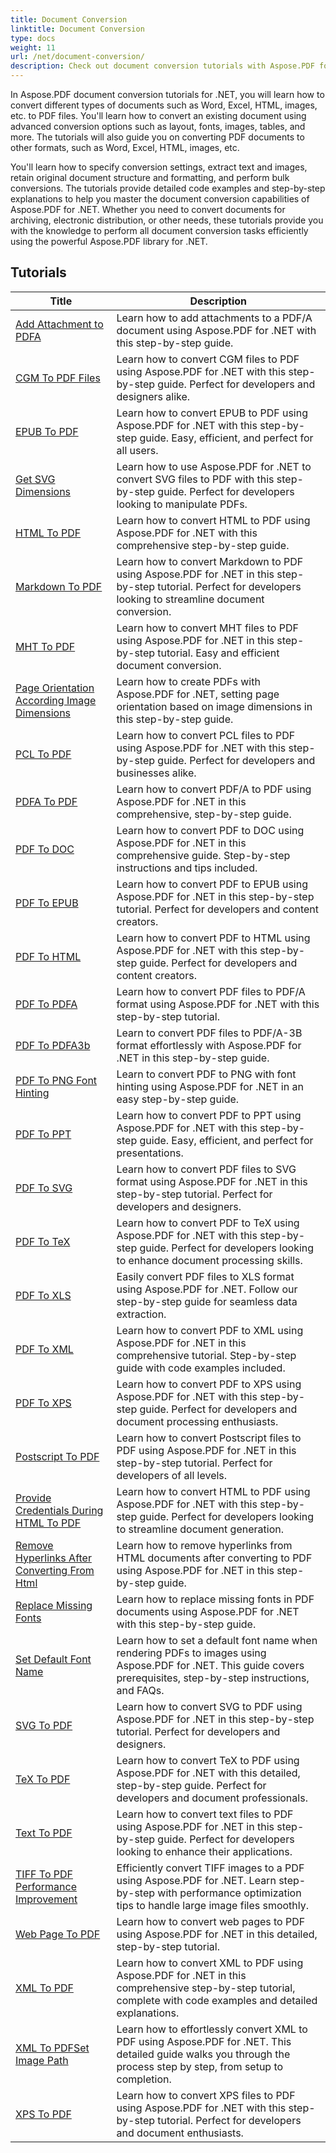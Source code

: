 ```yaml
---
title: Document Conversion
linktitle: Document Conversion
type: docs
weight: 11
url: /net/document-conversion/
description: Check out document conversion tutorials with Aspose.PDF for .NET. Easily convert files to different formats.
---
```

In Aspose.PDF document conversion tutorials for .NET, you will learn how to convert different types of documents such as Word, Excel, HTML, images, etc. to PDF files. You'll learn how to convert an existing document using advanced conversion options such as layout, fonts, images, tables, and more. The tutorials will also guide you on converting PDF documents to other formats, such as Word, Excel, HTML, images, etc. 

You'll learn how to specify conversion settings, extract text and images, retain original document structure and formatting, and perform bulk conversions. The tutorials provide detailed code examples and step-by-step explanations to help you master the document conversion capabilities of Aspose.PDF for .NET. Whether you need to convert documents for archiving, electronic distribution, or other needs, these tutorials provide you with the knowledge to perform all document conversion tasks efficiently using the powerful Aspose.PDF library for .NET.

## Tutorials
| Title | Description |
| --- | --- | 
| [Add Attachment to PDFA](./add-attachment-to-pdfa/) | Learn how to add attachments to a PDF/A document using Aspose.PDF for .NET with this step-by-step guide. |  
| [CGM To PDF Files](./cgm-to-pdf/) | Learn how to convert CGM files to PDF using Aspose.PDF for .NET with this step-by-step guide. Perfect for developers and designers alike. |  
| [EPUB To PDF](./epub-to-pdf/) | Learn how to convert EPUB to PDF using Aspose.PDF for .NET with this step-by-step guide. Easy, efficient, and perfect for all users. |  
| [Get SVG Dimensions](./get-svg-dimensions/) | Learn how to use Aspose.PDF for .NET to convert SVG files to PDF with this step-by-step guide. Perfect for developers looking to manipulate PDFs. |  
| [HTML To PDF](./html-to-pdf/) | Learn how to convert HTML to PDF using Aspose.PDF for .NET with this comprehensive step-by-step guide. |  
| [Markdown To PDF](./markdown-to-pdf/) | Learn how to convert Markdown to PDF using Aspose.PDF for .NET in this step-by-step tutorial. Perfect for developers looking to streamline document conversion. |  
| [MHT To PDF](./mht-to-pdf/) | Learn how to convert MHT files to PDF using Aspose.PDF for .NET in this step-by-step tutorial. Easy and efficient document conversion. |  
| [Page Orientation According Image Dimensions](./page-orientation-according-image-dimensions/) | Learn how to create PDFs with Aspose.PDF for .NET, setting page orientation based on image dimensions in this step-by-step guide. |  
| [PCL To PDF](./pcl-to-pdf/) | Learn how to convert PCL files to PDF using Aspose.PDF for .NET with this step-by-step guide. Perfect for developers and businesses alike. |  
| [PDFA To PDF](./pdfa-to-pdf/) | Learn how to convert PDF/A to PDF using Aspose.PDF for .NET in this comprehensive, step-by-step guide. |  
| [PDF To DOC](./pdf-to-doc/) | Learn how to convert PDF to DOC using Aspose.PDF for .NET in this comprehensive guide. Step-by-step instructions and tips included.  |  
| [PDF To EPUB](./pdf-to-epub/) | Learn how to convert PDF to EPUB using Aspose.PDF for .NET in this step-by-step tutorial. Perfect for developers and content creators. |  
| [PDF To HTML](./pdf-to-html/) | Learn how to convert PDF to HTML using Aspose.PDF for .NET with this step-by-step guide. Perfect for developers and content creators. |  
| [PDF To PDFA](./pdf-to-pdfa/) | Learn how to convert PDF files to PDF/A format using Aspose.PDF for .NET with this step-by-step tutorial. |  
| [PDF To PDFA3b](./pdf-to-pdfa3b/) | Learn to convert PDF files to PDF/A-3B format effortlessly with Aspose.PDF for .NET in this step-by-step guide. |  
| [PDF To PNG Font Hinting](./pdf-to-png-font-hinting/) | Learn to convert PDF to PNG with font hinting using Aspose.PDF for .NET in an easy step-by-step guide. |  
| [PDF To PPT](./pdf-to-ppt/) | Learn how to convert PDF to PPT using Aspose.PDF for .NET with this step-by-step guide. Easy, efficient, and perfect for presentations. |  
| [PDF To SVG](./pdf-to-svg/) | Learn how to convert PDF files to SVG format using Aspose.PDF for .NET in this step-by-step tutorial. Perfect for developers and designers. |  
| [PDF To TeX](./pdf-to-tex/) | Learn how to convert PDF to TeX using Aspose.PDF for .NET with this step-by-step guide. Perfect for developers looking to enhance document processing skills. |  
| [PDF To XLS](./pdf-to-xls/) | Easily convert PDF files to XLS format using Aspose.PDF for .NET. Follow our step-by-step guide for seamless data extraction. |  
| [PDF To XML](./pdf-to-xml/) | Learn how to convert PDF to XML using Aspose.PDF for .NET in this comprehensive tutorial. Step-by-step guide with code examples included. |  
| [PDF To XPS](./pdf-to-xps/) | Learn how to convert PDF to XPS using Aspose.PDF for .NET with this step-by-step guide. Perfect for developers and document processing enthusiasts. |  
| [Postscript To PDF](./postscript-to-pdf/) | Learn how to convert Postscript files to PDF using Aspose.PDF for .NET in this step-by-step tutorial. Perfect for developers of all levels. |  
| [Provide Credentials During HTML To PDF](./provide-credentials-during-html-to-pdf/) | Learn how to convert HTML to PDF using Aspose.PDF for .NET with this step-by-step guide. Perfect for developers looking to streamline document generation. |  
| [Remove Hyperlinks After Converting From Html](./remove-hyperlinks-after-converting-from-html/) | Learn how to remove hyperlinks from HTML documents after converting to PDF using Aspose.PDF for .NET in this step-by-step guide. |  
| [Replace Missing Fonts](./replace-missing-fonts/) | Learn how to replace missing fonts in PDF documents using Aspose.PDF for .NET with this step-by-step guide. |  
| [Set Default Font Name](./set-default-font-name/) | Learn how to set a default font name when rendering PDFs to images using Aspose.PDF for .NET. This guide covers prerequisites, step-by-step instructions, and FAQs. |  
| [SVG To PDF](./svg-to-pdf/) | Learn how to convert SVG to PDF using Aspose.PDF for .NET in this step-by-step tutorial. Perfect for developers and designers. |  
| [TeX To PDF](./tex-to-pdf/) | Learn how to convert TeX to PDF using Aspose.PDF for .NET with this detailed, step-by-step guide. Perfect for developers and document professionals. |  
| [Text To PDF](./text-to-pdf/) | Learn how to convert text files to PDF using Aspose.PDF for .NET in this step-by-step guide. Perfect for developers looking to enhance their applications. |  
| [TIFF To PDF Performance Improvement](./tiff-to-pdf-performance-improvement/) | Efficiently convert TIFF images to a PDF using Aspose.PDF for .NET. Learn step-by-step with performance optimization tips to handle large image files smoothly. |  
| [Web Page To PDF](./web-page-to-pdf/) | Learn how to convert web pages to PDF using Aspose.PDF for .NET in this detailed, step-by-step tutorial. |  
| [XML To PDF](./xml-to-pdf/) | Learn how to convert XML to PDF using Aspose.PDF for .NET in this comprehensive step-by-step tutorial, complete with code examples and detailed explanations. |  
| [XML To PDFSet Image Path](./xml-to-pdfset-image-path/) | Learn how to effortlessly convert XML to PDF using Aspose.PDF for .NET. This detailed guide walks you through the process step by step, from setup to completion. |  
| [XPS To PDF](./xps-to-pdf/) | Learn how to convert XPS files to PDF using Aspose.PDF for .NET with this step-by-step tutorial. Perfect for developers and document enthusiasts. |  
